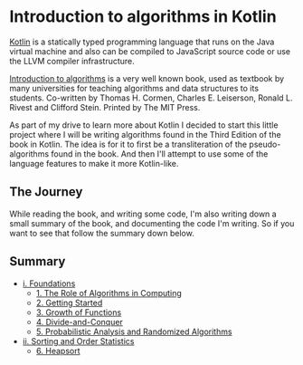 Introduction to algorithms in Kotlin
====================================

[Kotlin](https://kotlinlang.org/) is a statically typed programming language that runs on the Java virtual machine and also can be compiled to JavaScript source code or use the LLVM compiler infrastructure.

[Introduction to algorithms](https://en.wikipedia.org/wiki/Introduction_to_Algorithms) is a very well known book, used as textbook by many universities for teaching algorithms and data structures to its students. Co-written by Thomas H. Cormen, Charles E. Leiserson, Ronald L. Rivest and Clifford Stein. Printed by The MIT Press.

As part of my drive to learn more about Kotlin I decided to start this little project where I will be writing algorithms found in the Third Edition of the book in Kotlin.
The idea is for it to first be a transliteration of the pseudo-algorithms found in the book. And then I'll attempt to use some of the language features to make it more Kotlin-like.

The Journey
-----------

While reading the book, and writing some code, I'm also writing down a small summary of the book, and documenting the code I'm writing.
So if you want to see that follow the summary down below.

Summary
-------

* [i. Foundations](doc/1.00.md)
  * [1. The Role of Algorithms in Computing](doc/1.01.md)
  * [2. Getting Started](doc/1.02.md)
  * [3. Growth of Functions](doc/1.03.md)
  * [4. Divide-and-Conquer](doc/1.04.md)
  * [5. Probabilistic Analysis and Randomized Algorithms](doc/1.05.md)
* [ii. Sorting and Order Statistics](doc/2.00.md)
  * [6. Heapsort](2.06.md)


